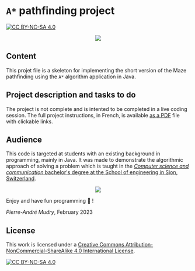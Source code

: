 # `A*` pathfinding project

[![CC BY-NC-SA 4.0][cc-by-nc-sa-shield]][cc-by-nc-sa]

<p align="center">
  <a href="https://hevs.ch/isc">
  <img src="https://user-images.githubusercontent.com/4624112/214767043-bc3fec9c-1e6f-4123-a003-cd32426518dc.png"/>    
  </a>
</p>

## Content
This projet file is a skeleton for implementing the short version of the Maze pathfinding using the `A*` algorithm application in Java. 

## Project description and tasks to do
The project is not complete and is intented to be completed in a live coding session. The full project instructions, in French, is available [as a PDF](https://github.com/ISC-HEI/maze-students/blob/main/ProjetMaze%20shorter.pdf) file with clickable links.

## Audience
This code is targeted at students with an existing background in programming, mainly in Java. It was made to demonstrate the algorithmic approach of solving a problem which is taught in the [*Computer science and communication* bachelor's degree at the School of engineering in Sion, Switzerland](https://www.hevs.ch/isc).

<p align="center">
  <a href="https://hevs.ch/isc">
  <img src="https://user-images.githubusercontent.com/4624112/214764929-89aa8609-c540-4cc0-9905-23886814772e.png"/>    
  </a>
</p>

Enjoy and have fun programming 🎈 !

_Pierre-André Mudry_, February 2023

## License
This work is licensed under a
[Creative Commons Attribution-NonCommercial-ShareAlike 4.0 International License][cc-by-nc-sa].

[![CC BY-NC-SA 4.0][cc-by-nc-sa-image]][cc-by-nc-sa]

[cc-by-nc-sa]: http://creativecommons.org/licenses/by-nc-sa/4.0/
[cc-by-nc-sa-image]: https://licensebuttons.net/l/by-nc-sa/4.0/88x31.png
[cc-by-nc-sa-shield]: https://img.shields.io/badge/License-CC%20BY--NC--SA%204.0-lightgrey.svg
